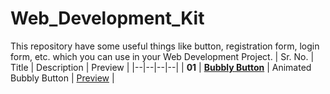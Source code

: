 # Web_Development_Kit
This repository have some useful things like button, registration form, login form, etc. which you can use in your Web Development Project. 
| Sr. No. | Title | Description | Preview |
|--|--|--|--|
| **01** | [**Bubbly Button**](Tools/Bubbly_button.html) | Animated Bubbly Button | [Preview](https://raw.githack.com/PassionDrive/Web_Development_Kit/main/Tools/Bubbly_button.html) |
